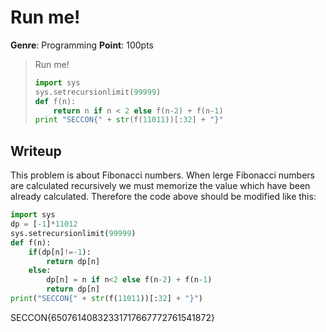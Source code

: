 # Run me!
__Genre__: Programming
__Point__: 100pts

> Run me!
> ```py:RunMe.py
> import sys
> sys.setrecursionlimit(99999)
> def f(n):
>     return n if n < 2 else f(n-2) + f(n-1)
> print "SECCON{" + str(f(11011))[:32] + "}"
> ```

## Writeup
This problem is about Fibonacci numbers.
When lerge Fibonacci numbers are calculated recursively we must memorize the value which have been already calculated.
Therefore the code above should be modified like this:
```py:RunMe_mod.py
import sys
dp = [-1]*11012
sys.setrecursionlimit(99999)
def f(n):
    if(dp[n]!=-1):
        return dp[n]
    else:
        dp[n] = n if n<2 else f(n-2) + f(n-1)
        return dp[n]
print("SECCON{" + str(f(11011))[:32] + "}")
```

SECCON{65076140832331717667772761541872}
